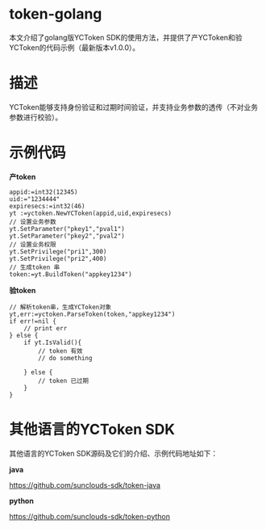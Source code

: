 # token-golang
本文介绍了golang版YCToken SDK的使用方法，并提供了产YCToken和验YCToken的代码示例（最新版本v1.0.0）。

# 描述
YCToken能够支持身份验证和过期时间验证，并支持业务参数的透传（不对业务参数进行校验）。

# 示例代码
**产token** 
 
	appid:=int32(12345)
	uid:="1234444"
	expiresecs:=int32(46)
	yt :=yctoken.NewYCToken(appid,uid,expiresecs)
	// 设置业务参数
	yt.SetParameter("pkey1","pval1")
	yt.SetParameter("pkey2","pval2")
	// 设置业务权限
	yt.SetPrivilege("pri1",300)
	yt.SetPrivilege("pri2",400)
	// 生成token 串
	token:=yt.BuildToken("appkey1234")
 
 **验token** 
 
	// 解析token串，生成YCToken对象
 	yt,err:=yctoken.ParseToken(token,"appkey1234")
	if err!=nil {
		// print err
	} else {
		if yt.IsValid(){
			// token 有效
			// do something
			
		} else {
			// token 已过期
		}
	}
 
 
# 其他语言的YCToken SDK
 
其他语言的YCToken SDK源码及它们的介绍、示例代码地址如下：

**java**

https://github.com/sunclouds-sdk/token-java
 
**python**

https://github.com/sunclouds-sdk/token-python
 
